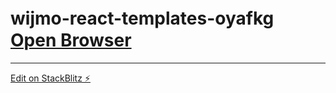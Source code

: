 # wijmo-react-templates-oyafkg　[Open Browser](https://wijmo-react-templates-oyafkg.stackblitz.io/)
---


[Edit on StackBlitz ⚡️](https://stackblitz.com/edit/wijmo-react-templates-oyafkg)
